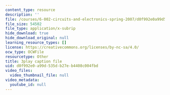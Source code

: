 ```yaml
---
content_type: resource
description: ''
file: /courses/6-002-circuits-and-electronics-spring-2007/d0f992e0a99d535db27eb4408c004fbd_ke3SL_R92ys.vtt
file_size: 54502
file_type: application/x-subrip
hide_download: true
hide_download_original: null
learning_resource_types: []
license: https://creativecommons.org/licenses/by-nc-sa/4.0/
ocw_type: OCWFile
resourcetype: Other
title: 3play caption file
uid: d0f992e0-a99d-535d-b27e-b4408c004fbd
video_files:
  video_thumbnail_file: null
video_metadata:
  youtube_id: null
---
```

